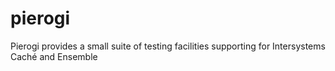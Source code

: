 # pierogi
Pierogi provides a small suite of testing facilities supporting for Intersystems Caché and Ensemble
